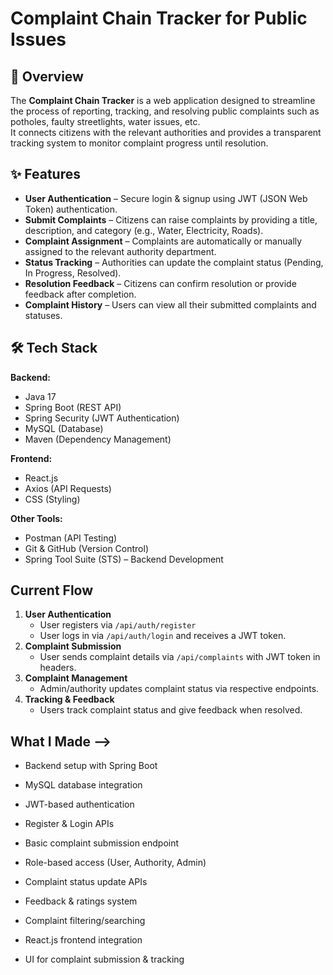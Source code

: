 # Complaint Chain Tracker for Public Issues

## 📌 Overview
The **Complaint Chain Tracker** is a web application designed to streamline the process of reporting, tracking, and resolving public complaints such as potholes, faulty streetlights, water issues, etc.  
It connects citizens with the relevant authorities and provides a transparent tracking system to monitor complaint progress until resolution.

## ✨ Features
- **User Authentication** – Secure login & signup using JWT (JSON Web Token) authentication.
- **Submit Complaints** – Citizens can raise complaints by providing a title, description, and category (e.g., Water, Electricity, Roads).
- **Complaint Assignment** – Complaints are automatically or manually assigned to the relevant authority department.
- **Status Tracking** – Authorities can update the complaint status (Pending, In Progress, Resolved).
- **Resolution Feedback** – Citizens can confirm resolution or provide feedback after completion.
- **Complaint History** – Users can view all their submitted complaints and statuses.

## 🛠 Tech Stack
**Backend:**
- Java 17
- Spring Boot (REST API)
- Spring Security (JWT Authentication)
- MySQL (Database)
- Maven (Dependency Management)

**Frontend:**
- React.js 
- Axios (API Requests)
- CSS (Styling)

**Other Tools:**
- Postman (API Testing)
- Git & GitHub (Version Control)
- Spring Tool Suite (STS) – Backend Development

## Current Flow
1. **User Authentication**
   - User registers via `/api/auth/register`
   - User logs in via `/api/auth/login` and receives a JWT token.
2. **Complaint Submission**
   - User sends complaint details via `/api/complaints` with JWT token in headers.
3. **Complaint Management**
   - Admin/authority updates complaint status via respective endpoints.
4. **Tracking & Feedback**
   - Users track complaint status and give feedback when resolved.

## What I Made --> 
- Backend setup with Spring Boot
- MySQL database integration
- JWT-based authentication
- Register & Login APIs
- Basic complaint submission endpoint

- Role-based access (User, Authority, Admin)
- Complaint status update APIs
- Feedback & ratings system
- Complaint filtering/searching
- React.js frontend integration
- UI for complaint submission & tracking
